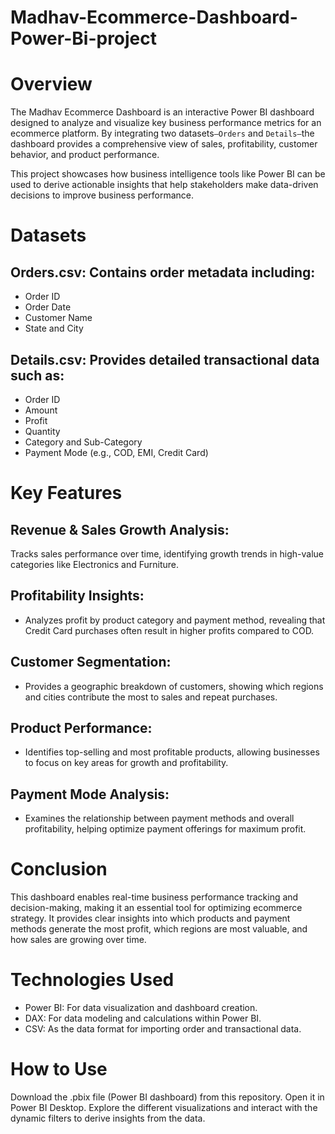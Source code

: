 # Madhav-Ecommerce-Dashboard-Power-Bi-project
# Overview
The Madhav Ecommerce Dashboard is an interactive Power BI dashboard designed to analyze and visualize key business performance metrics for an ecommerce platform. By integrating two datasets`—Orders` and `Details—`the dashboard provides a comprehensive view of sales, profitability, customer behavior, and product performance.

This project showcases how business intelligence tools like Power BI can be used to derive actionable insights that help stakeholders make data-driven decisions to improve business performance.
# Datasets
## Orders.csv: Contains order metadata including:
- Order ID
- Order Date
- Customer Name
- State and City
## Details.csv: Provides detailed transactional data such as:
- Order ID
- Amount
- Profit
- Quantity
- Category and Sub-Category
- Payment Mode (e.g., COD, EMI, Credit Card)
# Key Features
## Revenue & Sales Growth Analysis:
Tracks sales performance over time, identifying growth trends in high-value categories like Electronics and Furniture.
## Profitability Insights:
- Analyzes profit by product category and payment method, revealing that Credit Card purchases often result in higher profits compared to COD.
## Customer Segmentation:
- Provides a geographic breakdown of customers, showing which regions and cities contribute the most to sales and repeat purchases.
## Product Performance:
- Identifies top-selling and most profitable products, allowing businesses to focus on key areas for growth and profitability.
## Payment Mode Analysis:
- Examines the relationship between payment methods and overall profitability, helping optimize payment offerings for maximum profit.
# Conclusion
This dashboard enables real-time business performance tracking and decision-making, making it an essential tool for optimizing ecommerce strategy. It provides clear insights into which products and payment methods generate the most profit, which regions are most valuable, and how sales are growing over time.

# Technologies Used
- Power BI: For data visualization and dashboard creation.
- DAX: For data modeling and calculations within Power BI.
- CSV: As the data format for importing order and transactional data.
# How to Use
Download the .pbix file (Power BI dashboard) from this repository.
Open it in Power BI Desktop.
Explore the different visualizations and interact with the dynamic filters to derive insights from the data.
